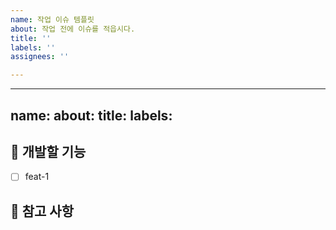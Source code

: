 ```yaml
---
name: 작업 이슈 템플릿
about: 작업 전에 이슈를 적읍시다.
title: ''
labels: ''
assignees: ''

---
```


---
name: 
about: 
title: 
labels: 
---

## 💎 개발할 기능

<!-- 어떤 기능을 구현할지 말씀해주세요. -->

- [ ] feat-1

## 📖 참고 사항

<!-- 레퍼런스, 스크린샷 등을 넣어 주세요. -->
